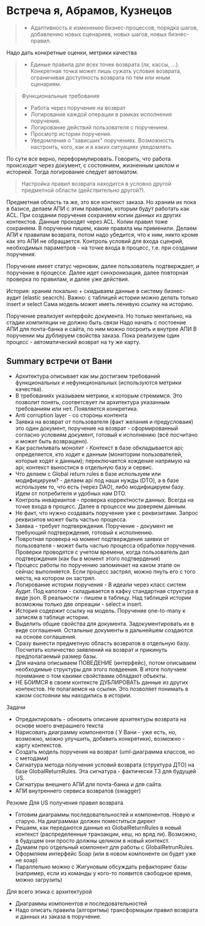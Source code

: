 # Встреча я, Абрамов, Кузнецов


>- Адаптивность к изменению бизнес-процессов, порядка шагов, добавлению новых сценариев, новых шагов, новых бизнес-правил.
> 
Надо дать конкретные оценки, метрики качества

>- Единые правила для всех точек возврата (лк, кассы, ...). Конкретная точка может лишь сужать условия возврата, ограничивая доступность возврата
>  по тем или иным сценариям.

>Функциональные требования
>- Работа через поручение на возврат
>- Логирование каждой операции в рамках исполнения поручения.
>- Логирование действий пользователя с поручением.
>- Просмотр истории поручения.
>- Уведомления о "зависших" поручениях. Возможность настроить, кого, как и в каких ситуациях уведомлять.
> 
По сути все верно, переформулировать. Говорить, что работа происходит через документ, с состоянием, жизненным циклом и историей. 
Тогда логирование следует автоматом.

>Настройка правил возврата находится в условно другой предметной области (действительно другой?).
 
Предметная область та же, это все контекст заказа. Но храним их пока в базисе, делаем АПИ с этим правилам, которым будут работать как ACL.
При создании поручения сохраняем копии данных из других контекстов. Данные проходят через ACL. Копии правил тоже сохраняем.
В поручении пишем, какие правила мы применили. 
Делаем АПИ к правилам возврата, потом надо убедится, что к ним, никто кроме как это АПИ не обращается.
Контроль условий для входа сценрий, необходимых параметров - на точке входа в процесс, т.е. при создании поручения.

Поручение имеет статус черновик, далее пользователь подтверждает, и поручение в процессе. Далее идет синхронизация, 
далее повторная проверка по правилам, и далее уже действия.

История: храним локально + скидываем данные в систему бизнес-аудит  (elastic seacrch). Важно: с таблицей истории можно делать только insert и select
Сама модель может иметь ленивую ссылку на историю.

Поручение реализует интерфейс документа. Но только ментально, на стадии компиляции не должно быть связи
Надо начать с постоение АПИ для почта-банка и сайта, по ним можно посроить и внутрее АПИ
В поручении мы дублируем свойства заказа.
Пока реализуем один процесс - автоматический возврат на ту же карту. 

## Summary встречи от Вани

* Архитектура описывает как мы достигаем требований функциональных и нефункциональных (используются метрики качества).
* В требованиях указываем метрики, к которым стремимся. Это позволит понять, соответсвует ли архитектура указанным
  требованиям или нет. Появляется конкретика.
* Anti corruption layer - со стороны контента
* Заявка на возврат от пользователя (факт желания и предусловаия) это один документ, поручение на возврат -
  сформированный согласно условиям документ, готовый к исполнению (всё посчитано и может быть возвращено).
* Как распиливать монолит - Контекст в базе обкладывается api; определяется, кто ходит к данным (мониторим
  пользователей, которые ходят к данным); переключается хождение напрямую на api; контекст выностися в отдельную базу и
  сервис.
* Что делаем с Global return rules в базе используем или модифицируем? - делаем api под наши нужды (DTO), а в базе
  используем то, что есть (через DAO), либо модифицируем базу. Идем от потребителя и удобных нам DTO.
* Контроль инвариантов - проверка корректности данных. Всегда на точке входа в процесс. Далее в процессе мы доверяем
  данным.
* Не факт, что нужно создавать поручение уже с реквизитами. Запрос реквизитов может быть частью процесса.
* Заявка - требует подтверждения. Поручение - документ не требующий подтверждения, готовый к исполнению.
* Повротная провекра на момент подтверждения заявки от пользователя - может быть частью процесса обработки поручения.
  Проверки проводятся с учетом времени, когда пользователь дал подтверждения (как бы в момент этого подтвердения)
* Процесс работы по поручению запоминает на каком этапе он сейчас выполняется. Если процесс застрял, можно пнуть его с
  того места, на котором он застрял.
* Логирование истории поручения - В идеали через класс систем Аудит. Под капотом - складывается в кафку стандартная
  структура в виде json. В реальности - пишем в таблицу. Над таблицей истории возможны только две опреации - select и
  insert.
* История содержит ссылку на модель. Поручение one-to-many к записям в таблице истории.
* Выделить общие свойства для документа. Задокументировать их в виде соглашения. Остальные документы в дальнейшем
  создаются на основе соглашения.
* Сразу вынести предметную область возвратов в отдельную базу. Посчитать количество заявлений на возврат и прикинуть
  предполагаемый размер базы.
* Для начала описываем ПОВЕДЕНИЕ (интерфейс), потом описываем необходимые структуры для этого повдеения. В итоге
  получаем понимание о том какими свойствами обладают объекты.
* НЕ БОИМСЯ в своем контексте ДУБЛИРОВАТЬ данные из других контекстов. Не полагаемся на ссылки. Это позволяет понимать в
  каком состоянии мы находились в истории.


Задачи
- Отредактировать - обновить описание архитектуры возврата на основе моего вчерашнего текста
- Нарисовать диаграмму компонентов ( У Вани - уже есть, но, возможно, можно улучшить, добавить конкретики), возможно - карту контекстов.
- Создать модель поручения на возврат (uml-диаграмма классов, но с методами)
- Сигнатура метода получения условий возврата (структура ДТО) на базе GlobalReturnRules. Эта сигнатура - фактически ТЗ для будущей US.
- Сигнатуры внешнего АПИ для почта-банка и  для сайта. 
- АПИ внутреннего сервиса возвратов (swagger)

Резюме
Для US получения правил возврата
 - Готовим диаграммы последовательностей и компонентов. Новую и старую. На диаграммах должен поместиться директ
 - Решаем, как передаются данные из GlobalReturnRules в новый контекст (распределенные транзакции, кеш, но вряд ли).
Возможно, в будущем они просто должны целиком в новый контекст.
 - Думаем про отдельный компонент для работы с GlobalRetrunRules.  
 - Оформляем интерфейс Soap (или в новом компоненте он будет уже не soap)
 - Параллельно можно с Жигуновым обсуждать рефакторинг базы (например, если из команды у кого-то появится свободное время, можно загрузить)

Для всего эпика с архитектурой
 - Диаграммы компонентов и последовательностей
 - Надо описать правила (алгоритмы) трансформации правил возврата и данных из заказа в поручение.
